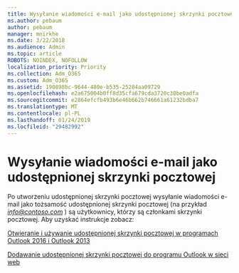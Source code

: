```yaml
---
title: Wysyłanie wiadomości e-mail jako udostępnionej skrzynki pocztowej
ms.author: pebaum
author: pebaum
manager: mnirkhe
ms.date: 3/22/2018
ms.audience: Admin
ms.topic: article
ROBOTS: NOINDEX, NOFOLLOW
localization_priority: Priority
ms.collection: Adm_O365
ms.custom: Adm_O365
ms.assetid: 190898bc-9644-480e-b535-25284aa09729
ms.openlocfilehash: e2a675004b0ff8d35cfa679cda3720c30be0adfa
ms.sourcegitcommit: e2864efcfb493b6e46b662b746661a61232bdba7
ms.translationtype: MT
ms.contentlocale: pl-PL
ms.lasthandoff: 01/24/2019
ms.locfileid: "29482992"
---
```

# <a name="sending-email-as-the-shared-mailbox"></a>Wysyłanie wiadomości e-mail jako udostępnionej skrzynki pocztowej

Po utworzeniu udostępnionej skrzynki pocztowej wysyłanie wiadomości e-mail jako tożsamość udostępnionej skrzynki pocztowej (na przykład *info@contoso.com* ) są użytkownicy, którzy są członkami skrzynki pocztowej. Aby uzyskać instrukcje zobacz: 
  
[Otwieranie i używanie udostępnionej skrzynki pocztowej w programach Outlook 2016 i Outlook 2013](https://support.office.com/en-us/article/open-and-use-a-shared-mailbox-in-outlook-2016-and-outlook-2013-d94a8e9e-21f1-4240-808b-de9c9c088afd)
  
[Dodawanie udostępnionej skrzynki pocztowej do programu Outlook w sieci web](https://support.office.com/en-us/article/add-a-shared-mailbox-to-outlook-on-the-web-98b5a90d-4e38-415d-a030-f09a4cd28207)
  

